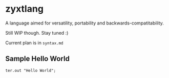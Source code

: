# zyxtlang

A language aimed for versatility, portability and backwards-compatitability.

Still WIP though. Stay tuned :)

Current plan is in `syntax.md`

## Sample Hello World

```
ter.out "Hello World";
```
